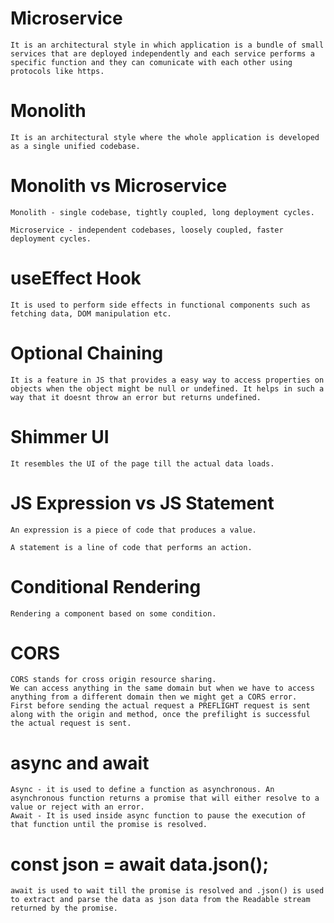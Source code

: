 # Microservice

    It is an architectural style in which application is a bundle of small services that are deployed independently and each service performs a specific function and they can comunicate with each other using protocols like https.

# Monolith

    It is an architectural style where the whole application is developed as a single unified codebase.

# Monolith vs Microservice

    Monolith - single codebase, tightly coupled, long deployment cycles.

    Microservice - independent codebases, loosely coupled, faster deployment cycles.

# useEffect Hook

    It is used to perform side effects in functional components such as fetching data, DOM manipulation etc.

# Optional Chaining

    It is a feature in JS that provides a easy way to access properties on objects when the object might be null or undefined. It helps in such a way that it doesnt throw an error but returns undefined.

# Shimmer UI

    It resembles the UI of the page till the actual data loads.

# JS Expression vs JS Statement

    An expression is a piece of code that produces a value.

    A statement is a line of code that performs an action.

# Conditional Rendering

    Rendering a component based on some condition.

# CORS

    CORS stands for cross origin resource sharing.
    We can access anything in the same domain but when we have to access anything from a different domain then we might get a CORS error.
    First before sending the actual request a PREFLIGHT request is sent along with the origin and method, once the prefilight is successful the actual request is sent.

# async and await

    Async - it is used to define a function as asynchronous. An asynchronous function returns a promise that will either resolve to a value or reject with an error.
    Await - It is used inside async function to pause the execution of that function until the promise is resolved.

# const json = await data.json();

    await is used to wait till the promise is resolved and .json() is used to extract and parse the data as json data from the Readable stream returned by the promise.
